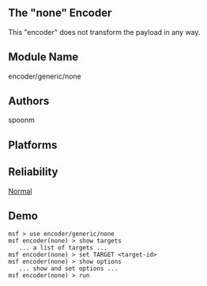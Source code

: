 ## The "none" Encoder

This "encoder" does not transform the payload in any way.


## Module Name
encoder/generic/none

## Authors
spoonm





## Platforms


## Reliability
[Normal](https://github.com/rapid7/metasploit-framework/wiki/Exploit-Ranking)

## Demo

```
msf > use encoder/generic/none
msf encoder(none) > show targets
   ... a list of targets ...
msf encoder(none) > set TARGET <target-id>
msf encoder(none) > show options
   ... show and set options ...
msf encoder(none) > run
```
    
    